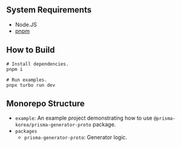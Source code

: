## System Requirements

- Node.JS
- [pnpm](https://pnpm.io/)

## How to Build

```shell
# Install dependencies.
pnpm i

# Run examples.
pnpx turbo run dev
```

## Monorepo Structure

- `example`: An example project demonstrating how to use `@prisma-korea/prisma-generator-proto` package.
- `packages`
  - `prisma-generator-proto`: Generator logic.
